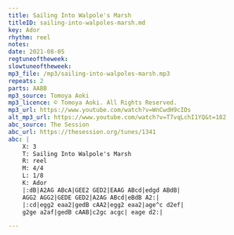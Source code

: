 ```yaml
---
title: Sailing Into Walpole's Marsh
titleID: sailing-into-walpoles-marsh.md
key: Ador
rhythm: reel
notes: 
date: 2021-08-05
regtuneoftheweek: 
slowtuneoftheweek: 
mp3_file: /mp3/sailing-into-walpoles-marsh.mp3
repeats: 2
parts: AABB
mp3_source: Tomoya Aoki
mp3_licence: © Tomoya Aoki. All Rights Reserved.
mp3_url: https://www.youtube.com/watch?v=WnCwdH9cIDs
alt_mp3_url: https://www.youtube.com/watch?v=T7vqLchI1YQ&t=182
abc_source: The Session
abc_url: https://thesession.org/tunes/1341
abc: |
    X: 3
    T: Sailing Into Walpole's Marsh
    R: reel
    M: 4/4
    L: 1/8
    K: Ador
    |:dB|A2AG ABcA|GEE2 GED2|EAAG ABcd|edgd ABdB|
    AGG2 AGG2|GEDE GED2|A2AG ABcd|eBdB A2:|
    |:cd|egg2 eaa2|gedB cAA2|egg2 eaa2|age^c d2ef|
    g2ge a2af|gedB cAAB|c2gc acgc| eage d2:|

---
```

